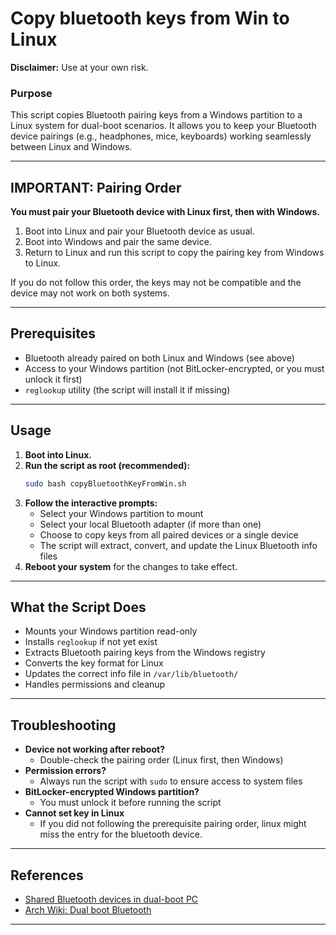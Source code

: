 # Copy bluetooth keys from Win to Linux

**Disclaimer:** Use at your own risk. 

### Purpose
This script copies Bluetooth pairing keys from a Windows partition to a Linux system for dual-boot scenarios. It allows you to keep your Bluetooth device pairings (e.g., headphones, mice, keyboards) working seamlessly between Linux and Windows.

---

## **IMPORTANT: Pairing Order**
**You must pair your Bluetooth device with Linux first, then with Windows.**

1. Boot into Linux and pair your Bluetooth device as usual.
2. Boot into Windows and pair the same device.
3. Return to Linux and run this script to copy the pairing key from Windows to Linux.

If you do not follow this order, the keys may not be compatible and the device may not work on both systems.

---

## Prerequisites
- Bluetooth already paired on both Linux and Windows (see above)
- Access to your Windows partition (not BitLocker-encrypted, or you must unlock it first)
- `reglookup` utility (the script will install it if missing)

---

## Usage
1. **Boot into Linux.**
3. **Run the script as root (recommended):**
   ```bash
   sudo bash copyBluetoothKeyFromWin.sh
   ```
4. **Follow the interactive prompts:**
   - Select your Windows partition to mount
   - Select your local Bluetooth adapter (if more than one)
   - Choose to copy keys from all paired devices or a single device
   - The script will extract, convert, and update the Linux Bluetooth info files
5. **Reboot your system** for the changes to take effect.

---

## What the Script Does
- Mounts your Windows partition read-only
- Installs `reglookup` if not yet exist
- Extracts Bluetooth pairing keys from the Windows registry
- Converts the key format for Linux
- Updates the correct info file in `/var/lib/bluetooth/`
- Handles permissions and cleanup

---

## Troubleshooting
- **Device not working after reboot?**
  - Double-check the pairing order (Linux first, then Windows)
- **Permission errors?**
  - Always run the script with `sudo` to ensure access to system files
- **BitLocker-encrypted Windows partition?**
  - You must unlock it before running the script
- **Cannot set key in Linux**
  - If you did not following the prerequisite pairing order, linux might miss the entry for the bluetooth device.

---

## References
- [Shared Bluetooth devices in dual-boot PC](https://www.castoriscausa.com/posts/2021/02/28/bluetooth-dual-boot/)
- [Arch Wiki: Dual boot Bluetooth](https://wiki.archlinux.org/title/Bluetooth#Dual_boot_pairing)

---

